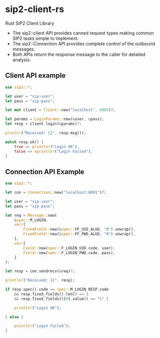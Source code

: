# sip2-client-rs

Rust SIP2 Client Library

* The sip2::client API provides canned request types making common SIP2 
  tasks simple to implement.
* The sip2::Connection API provides complete control of the outbound messages.
* Both APIs return the response message to the caller for detailed analysis.

## Client API example


```rs
use sip2::*;

let user = "sip-user";
let pass = "sip-pass";

let mut client = Client::new("localhost", 6001)?;

let params = LoginParams::new(&user, &pass);
let resp = client.login(&params)?;

prinln!("Received: {}", resp.msg());

match resp.ok() {
    true => println!("Login OK"),
    false => eprintln!("Login Failed"),
}

```

## Connection API Example

```rs
use sip2::*;

let con = Connection::new("localhost:6001")?;

let user = "sip-user";
let pass = "sip-pass";

let req = Message::new(
    &spec::M_LOGIN,
    vec![
        FixedField::new(&spec::FF_UID_ALGO, "0").unwrap(),
        FixedField::new(&spec::FF_PWD_ALGO, "0").unwrap(),
    ],
    vec![
        Field::new(spec::F_LOGIN_UID.code, user),
        Field::new(spec::F_LOGIN_PWD.code, pass),
    ]
);

let resp = con.sendrecv(&req)?;

println!("Received: {}", resp);

if resp.spec().code == spec::M_LOGIN_RESP.code
    && resp.fixed_fields().len() == 1
    && resp.fixed_fields()[0].value() == "1" {

    println!("Login OK");

} else {

    println!("Login Failed");
}

```

